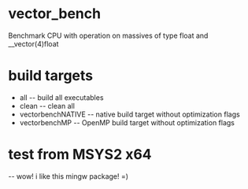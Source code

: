 # vector_bench
Benchmark CPU with operation on massives of type float and __vector(4)float

# build targets
- all               --  build all executables
- clean				--	clean all
- vectorbenchNATIVE --  native	build target without optimization flags
- vectorbenchMP     --  OpenMP 	build target without optimization flags

# test from MSYS2 x64
-- wow! i like this mingw package! =)
